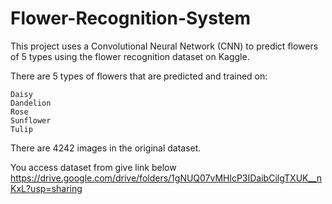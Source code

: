 # Flower-Recognition-System


This project uses a Convolutional Neural Network (CNN) to predict flowers of 5 types using the flower recognition dataset on Kaggle.

There are 5 types of flowers that are predicted and trained on:

    Daisy
    Dandelion
    Rose
    Sunflower
    Tulip

There are 4242 images in the original dataset.

You access dataset from give link below
https://drive.google.com/drive/folders/1gNUQ07vMHlcP3IDaibCilgTXUK__nKxL?usp=sharing
